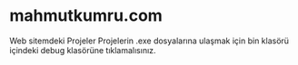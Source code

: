 # mahmutkumru.com
Web sitemdeki  Projeler
Projelerin .exe dosyalarına ulaşmak için bin klasörü içindeki debug klasörüne tıklamalısınız.

